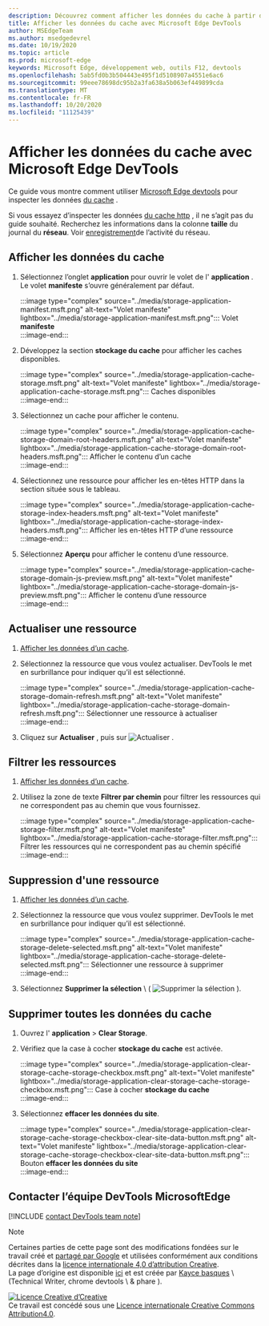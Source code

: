 ```yaml
---
description: Découvrez comment afficher les données du cache à partir du panneau application de Microsoft Edge DevTools.
title: Afficher les données du cache avec Microsoft Edge DevTools
author: MSEdgeTeam
ms.author: msedgedevrel
ms.date: 10/19/2020
ms.topic: article
ms.prod: microsoft-edge
keywords: Microsoft Edge, développement web, outils F12, devtools
ms.openlocfilehash: 5ab5fd0b3b504443e495f1d5108907a4551e6ac6
ms.sourcegitcommit: 99eee78698dc95b2a3fa638a5b063ef449899cda
ms.translationtype: MT
ms.contentlocale: fr-FR
ms.lasthandoff: 10/20/2020
ms.locfileid: "11125439"
---
```

<!-- Copyright Kayce Basques 

   Licensed under the Apache License, Version 2.0 (the "License");
   you may not use this file except in compliance with the License.
   You may obtain a copy of the License at

       https://www.apache.org/licenses/LICENSE-2.0

   Unless required by applicable law or agreed to in writing, software
   distributed under the License is distributed on an "AS IS" BASIS,
   WITHOUT WARRANTIES OR CONDITIONS OF ANY KIND, either express or implied.
   See the License for the specific language governing permissions and
   limitations under the License.  -->

# Afficher les données du cache avec Microsoft Edge DevTools  

Ce guide vous montre comment utiliser [Microsoft Edge devtools][MicrosoftEdgeDevTools] pour inspecter les données [du cache][MDNCache] .  

Si vous essayez d’inspecter les données [du cache http][MDNHTTPCaching] , il ne s’agit pas du guide souhaité.  Recherchez les informations dans la colonne **taille** du journal du **réseau**.  Voir [enregistrement][DevtoolsNetworkLogActivity]de l’activité du réseau.  

## Afficher les données du cache  

1.  Sélectionnez l’onglet **application** pour ouvrir le volet de l' **application** .  Le volet **manifeste** s’ouvre généralement par défaut.  
    
    :::image type="complex" source="../media/storage-application-manifest.msft.png" alt-text="Volet manifeste" lightbox="../media/storage-application-manifest.msft.png":::
       Volet **manifeste**  
    :::image-end:::  
    
1.  Développez la section **stockage du cache** pour afficher les caches disponibles.  
    
    :::image type="complex" source="../media/storage-application-cache-storage.msft.png" alt-text="Volet manifeste" lightbox="../media/storage-application-cache-storage.msft.png":::
       Caches disponibles  
    :::image-end:::  
    
1.  Sélectionnez un cache pour afficher le contenu.  
    
    :::image type="complex" source="../media/storage-application-cache-storage-domain-root-headers.msft.png" alt-text="Volet manifeste" lightbox="../media/storage-application-cache-storage-domain-root-headers.msft.png":::
       Afficher le contenu d’un cache  
    :::image-end:::  
    
1.  Sélectionnez une ressource pour afficher les en-têtes HTTP dans la section située sous le tableau.  
    
    :::image type="complex" source="../media/storage-application-cache-storage-index-headers.msft.png" alt-text="Volet manifeste" lightbox="../media/storage-application-cache-storage-index-headers.msft.png":::
       Afficher les en-têtes HTTP d’une ressource  
    :::image-end:::  
    
1.  Sélectionnez **Aperçu** pour afficher le contenu d’une ressource.  
    
    :::image type="complex" source="../media/storage-application-cache-storage-domain-js-preview.msft.png" alt-text="Volet manifeste" lightbox="../media/storage-application-cache-storage-domain-js-preview.msft.png":::
       Afficher le contenu d’une ressource  
    :::image-end:::  
    
## Actualiser une ressource  

1.  [Afficher les données d’un cache](#view-cache-data).  
1.  Sélectionnez la ressource que vous voulez actualiser.  DevTools le met en surbrillance pour indiquer qu’il est sélectionné.  
    
    :::image type="complex" source="../media/storage-application-cache-storage-domain-refresh.msft.png" alt-text="Volet manifeste" lightbox="../media/storage-application-cache-storage-domain-refresh.msft.png":::
       Sélectionner une ressource à actualiser  
    :::image-end:::  
    
1.  Cliquez sur **Actualiser** , puis sur ![ Actualiser ][ImageRefreshIcon] .  
    
## Filtrer les ressources  

1.  [Afficher les données d’un cache](#view-cache-data).  
1.  Utilisez la zone de texte **Filtrer par chemin** pour filtrer les ressources qui ne correspondent pas au chemin que vous fournissez.  
    
    :::image type="complex" source="../media/storage-application-cache-storage-filter.msft.png" alt-text="Volet manifeste" lightbox="../media/storage-application-cache-storage-filter.msft.png":::
       Filtrer les ressources qui ne correspondent pas au chemin spécifié  
    :::image-end:::  
    
## Suppression d'une ressource  

1.  [Afficher les données d’un cache](#view-cache-data).  
1.  Sélectionnez la ressource que vous voulez supprimer.  DevTools le met en surbrillance pour indiquer qu’il est sélectionné.  
    
    :::image type="complex" source="../media/storage-application-cache-storage-delete-selected.msft.png" alt-text="Volet manifeste" lightbox="../media/storage-application-cache-storage-delete-selected.msft.png":::
       Sélectionner une ressource à supprimer  
    :::image-end:::  
    
1.  Sélectionnez **Supprimer la sélection** \ ( ![ Supprimer la sélection ][ImageDeleteIcon] \).  
    
## Supprimer toutes les données du cache  

1.  Ouvrez l' **application**  >  **Clear Storage**.  
1.  Vérifiez que la case à cocher **stockage du cache** est activée.  
    
    :::image type="complex" source="../media/storage-application-clear-storage-cache-storage-checkbox.msft.png" alt-text="Volet manifeste" lightbox="../media/storage-application-clear-storage-cache-storage-checkbox.msft.png":::
       Case à cocher **stockage du cache**  
    :::image-end:::  
    
1.  Sélectionnez **effacer les données du site**.  
    
    :::image type="complex" source="../media/storage-application-clear-storage-cache-storage-checkbox-clear-site-data-button.msft.png" alt-text="Volet manifeste" lightbox="../media/storage-application-clear-storage-cache-storage-checkbox-clear-site-data-button.msft.png":::
       Bouton **effacer les données du site**  
    :::image-end:::  
    
## Contacter l’équipe DevTools MicrosoftEdge  

[!INCLUDE [contact DevTools team note](../includes/contact-devtools-team-note.md)]  

<!-- image links -->  

[ImageDeleteIcon]: ../media/delete-icon.msft.png  
[ImageRefreshIcon]: ../media/refresh-icon.msft.png  

<!-- links -->  

[MicrosoftEdgeDevTools]: ../../devtools-guide-chromium.md "Outils de développement Microsoft Edge (chrome) | Documents Microsoft"  
[DevtoolsNetworkLogActivity]: ../network/index.md#log-network-activity  "Journalisation de l’activité du réseau | Documents Microsoft"  

[MDNCache]: https://developer.mozilla.org/docs/Web/API/Cache "Cache | MDN"  
[MDNHTTPCaching]: https://developer.mozilla.org/docs/Web/HTTP/Caching "Mise en cache HTTP MDN"  

> [!NOTE]
> Certaines parties de cette page sont des modifications fondées sur le travail créé et [partagé par Google][GoogleSitePolicies] et utilisées conformément aux conditions décrites dans la [licence internationale 4,0 d’attribution Creative][CCA4IL].  
> La page d’origine est disponible [ici](https://developers.google.com/web/tools/chrome-devtools/storage/cache) et est créée par [Kayce basques][KayceBasques] \ (Technical Writer, chrome devtools \ & phare \).  

[![Licence Creative d’Creative][CCby4Image]][CCA4IL]  
Ce travail est concédé sous une [Licence internationale Creative Commons Attribution4.0][CCA4IL].  

[CCA4IL]: https://creativecommons.org/licenses/by/4.0  
[CCby4Image]: https://i.creativecommons.org/l/by/4.0/88x31.png  
[GoogleSitePolicies]: https://developers.google.com/terms/site-policies  
[KayceBasques]: https://developers.google.com/web/resources/contributors/kaycebasques  
